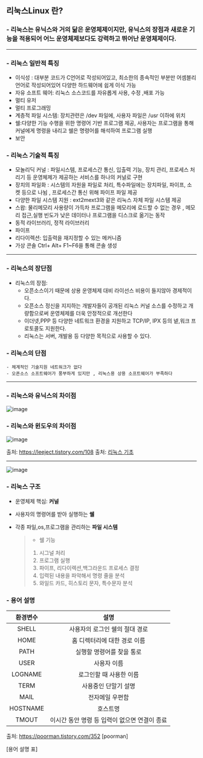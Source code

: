 ## 리눅스Linux 란? 

### - 리눅스는 유닉스와 거의 닮은 운영체제이지만, 유닉스의 장점과 새로운 기능을 적용되어 어느 운영체제보다도 강력하고 뛰어난 운영체제이다.
***

### - 리눅스 일반적 특징 
  - 이식성 : 대부분 코드가 C언어로 작성되어있고, 최소한의 종속적인 부분만 어셈블리언어로 작성되어있어 다양한 하드웨어에 쉽게 이식 가능 
  - 자유 소프트 웨어: 리눅스 소스코드를 자유롭게 사용, 수정 ,배포 가능  
  - 멀티 유저
  - 멀티 프로그래밍
  - 계층적 파일 시스템: 장치관련은 /dev 파일에, 사용자 파일은 /usr 이하에 위치
  - 쉘:다양한 기능 수행을 위한 명령어 기반 프로그램 제공, 사용자는 프로그램을 통해 커널에게 명령을 내리고 쉘은 명령어를 해석하여 프로그램 실행
  - 보안

### - 리눅스 기술적 특징 
  - 모놀리딕 커널 : 파일시스템, 프로세스간 통신, 입출력 기능, 장치 관리, 프로세스 처리기 등 운영체제가 제공하는 서비스를 하나의 커널로 구현
  - 장치의 파일화 : 시스템의 자원을 파일로 처리, 특수파일에는 장치파일, 파이프, 소켓 등으로 나뉨 , 프로세스간 통신 위해 파이프 파일 제공
  - 다양한 파일 시스템 지원 : ext2mext3와 같은 리눅스 자체 파일 시스템 제공 
  - 스왑: 물리메모리 사용량이 가득차 프로그램을 메모리에 로드할 수 없는 경우 , 메모리 접근,실행 빈도가 낮은 데이터나 프로그램을 디스크로 옮기는 동작
  - 동적 라이브러리, 정적 라이브러리 
  - 파이프
  - 리다이렉션: 입출력을 재지정할 수 있는 메커니즘 
  - 가상 콘솔 Ctrl+ Alt+ F1~F6을 통해 콘솔 생성
 
 ***
  
### - 리눅스의 장단점 
  - 리눅스의 장점:
    - 오픈소스이기 때문에 상용 운영체제 대비 라이선스 비용이 들지않아 경제적이다. 
    - 오픈소스 정신을 지지하는 개발자들이 공개된 리눅스 커널 소스를 수정하고 개량함으로써 운영체제를 더욱 안정적으로 개선한다
    - 이더넷,PPP 등 다양한 네트워크 환경을 지원하고 TCP/IP, IPX 등의 넽,워크 프로토콜도 지원한다.
    - 리눅스는 서버, 개발용 등 다양한 목적으로 사용할 수 있다.

### - 리눅스의 단점
    - 체계적인 기술지원 네트워크가 없다
    - 오픈소스 소프트웨어가 풍부하게 있지만 , 리눅스용 상용 소프트웨어가 부족하다 

***
### - 리눅스와 유닉스의 차이점 

![image](https://user-images.githubusercontent.com/87008955/126441026-f2eb19cf-adda-45d2-a381-74c0b0ff211a.png)

### - 리눅스와 윈도우의 차이점 

![image](https://user-images.githubusercontent.com/87008955/126441058-a87d2c2b-40fc-403d-80cf-d5e870cb2393.png)

출처: <https://leeject.tistory.com/108>
출처: [리눅스 기초](https://leeject.tistory.com/108)

***

 
![image](https://user-images.githubusercontent.com/87008955/126442102-e1cb83b0-69da-4c27-b4a4-f38cf07f5d5c.png)

### - 리눅스 구조 
  * 운영체제 핵심: **커널**
  * 사용자의 명령어를 받아 실행하는 **쉘**
  * 각종 파일,os,프로그램을 관리하는 **파일 시스템**

    >* 쉘 기능
    >1. 시그널 처리
    >2. 프로그램 실행
    >3. 파이프, 리다이렉션,백그라운드 프로세스 결정
    >4. 입력된 내용을 파악해서 명령 줄을 분석
    >5. 와일드 카드, 히스토리 문자, 특수문자 분석 
    
### - 용어 설명    
 
| 환경변수   | 설명  | 
| :--------: | :--------: | 
| SHELL  | 사용자의 로그인 쉘의 절대 경로 | 
| HOME | 홈 디렉터리에 대한 경로 이름 |
| PATH | 실행할 명령어를 찾을 통로 |
| USER | 사용자 이름 |
| LOGNAME | 로그인할 때 사용한 이름
| TERM | 사용중인 단말기 설명|
| MAIL | 전자메일 우편함 |
| HOSTNAME | 호스트명 |
| TMOUT | 이시간 동안 명령 등 입력이 없으면 연결이 종료 |

      

출처: https://poorman.tistory.com/352 [poorman]
 
 [용어 설명 표]



